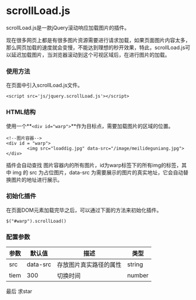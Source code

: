 # scrollLoad.js

scrollLoad.js是一款jQuery滚动响应加载图片的插件。

现在很多网页上都是有很多图片资源需要进行请求加载，如果页面图片内容太多，那么网页加载的速度就会变慢，不能达到理想的秒开效果，特此，scrollLoad.js可以延迟加载图片，当浏览器滚动到这个可视区域后，在进行图片的加载。

### 使用方法

在页面中引入scrollLoad.js文件。
```
<script src='js/jquery.scrollLoad.js'></script>
```
### HTML结构

使用一个**`<div id="warp">`**作为目标点，需要加载图片的区域的位置。

```
<!--图片容器-->
<div id = "warp">
		<img src="loaddig.jpg" data-src="/image/meilideguniang.jpg">
</div>  
```
插件会自动查找 图片容器内的所有图片，id为warp标签下的所有img的标签，其中 img 的 src 为占位图片，data-src 为需要展示的图片的真实地址，它会自动替换图片的地址进行展示。

### 初始化插件

在页面DOM元素加载完毕之后，可以通过下面的方法来初始化插件。

```
$("#warp").scrollLoad()
```
### 配置参数

| 参数  | 默认值| 描述 | 类型
| -------- | -------- | -------- |----
|  src  | data-src     | 存放图片真实路径的属性     | string
| tiem | 300 |切换时间 |number


最后 求star

